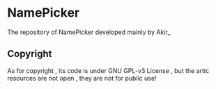 # NamePicker
The repository of NamePicker developed mainly by Akir_
## Copyright
As for copyright , its code is under GNU GPL-v3 License , but the artic resources are not open , they are not for public use!
